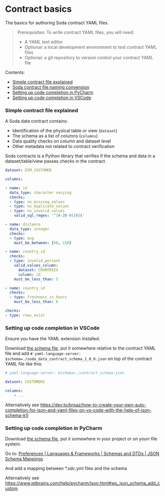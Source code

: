 # Contract basics

The basics for authoring Soda contract YAML files.

> Prerequisites: To write contract YAML files, you will need:
> * A YAML text editor
> * Optional: a local development environment to test contract YAML files
> * Optional: a git repository to version control your contract YAML file

Contents:
  * [Simple contract file explained](#simple-contract-file-explained)
  * [Soda contract file naming convension](#soda-contract-file-naming-convension)
  * [Setting up code completion in PyCharm](#setting-up-code-completion-in-pycharm)
  * [Setting up code completion in VSCode](#setting-up-code-completion-in-vscode)


### Simple contract file explained

A Soda data contract contains:

* Identification of the physical table or view (`dataset`)
* The schema as a list of columns (`columns`)
* Data quality checks on column and dataset level
* Other metadata not related to contract verification

Soda contracts is a Python library that verifies if the schema and data in a dataset/table/view
passes checks in the contract.

```yaml
dataset: DIM_CUSTOMER

columns:

- name: id
  data_type: character varying
  checks:
  - type: no_missing_values
  - type: no_duplicate_values
  - type: no_invalid_values
    valid_sql_regex: '^[A-Z0-9]{8}$'

- name: distance
  data_type: integer
  checks:
  - type: avg
    must_be_between: [50, 150]

- name: country_id
  checks:
  - type: invalid_percent
    valid_values_column:
      dataset: COUNTRIES
      column: id
    must_be_less_than: 5

- name: country_id
  checks:
  - type: freshness_in_hours
    must_be_less_than: 6

checks:
- type: rows_exist
```

### Setting up code completion in VSCode

Ensure you have the YAML extension installed.

Download [the schema file](./soda/contracts/soda_data_contract_schema_1_0_0.json), put it somewhere relative to the contract YAML file and
add `# yaml-language-server: $schema=./soda_data_contract_schema_1_0_0.json` on top of the contract YAML file like this:

```yaml
# yaml-language-server: $schema=./contract_schema.json

dataset: CUSTOMERS

columns:
    - ...
```

Alternatively see https://dev.to/brpaz/how-to-create-your-own-auto-completion-for-json-and-yaml-files-on-vs-code-with-the-help-of-json-schema-k1i

### Setting up code completion in PyCharm

Download [the schema file](./soda/contracts/soda_data_contract_schema_1_0_0.json), put it somewhere in your project or on yourr file system.

Go to: [Preferences | Languages & Frameworks | Schemas and DTDs | JSON Schema Mappings](jetbrains://Python/settings?name=Languages+%26+Frameworks--Schemas+and+DTDs--JSON+Schema+Mappings)

And add a mapping between *.sdc.yml files and the schema

Alternatively see https://www.jetbrains.com/help/pycharm/json.html#ws_json_schema_add_custom
